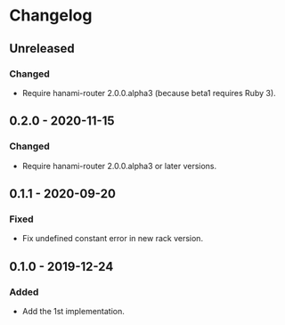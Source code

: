 # Changelog

## Unreleased

### Changed

- Require hanami-router 2.0.0.alpha3 (because beta1 requires Ruby 3).

## 0.2.0 - 2020-11-15

### Changed

- Require hanami-router 2.0.0.alpha3 or later versions.

## 0.1.1 - 2020-09-20

### Fixed

- Fix undefined constant error in new rack version.

## 0.1.0 - 2019-12-24

### Added

- Add the 1st implementation.
